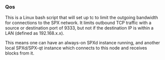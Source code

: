 ### Qos ###

This is a Linux bash script that will set up tc to limit the outgoing bandwidth for connections to the SPX network. It limits outbound TCP traffic with a source or destination port of 9333, but not if the destination IP is within a LAN (defined as 192.168.x.x).

This means one can have an always-on SPXd instance running, and another local SPXd/SPX-qt instance which connects to this node and receives blocks from it.
